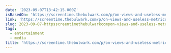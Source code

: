 ```yaml
---
date: '2023-09-07T13:42:15.000Z'
isBasedOn: 'https://screentime.thebulwark.com/p/on-views-and-useless-metrics'
link: 'https://screentime.thebulwark.com/p/on-views-and-useless-metrics'
slug: 2023-09-07-httpsscreentimethebulwarkcompon-views-and-useless-metrics
tags:
  - entertainment
  - media
title: 'https://screentime.thebulwark.com/p/on-views-and-useless-metrics'
---
```


